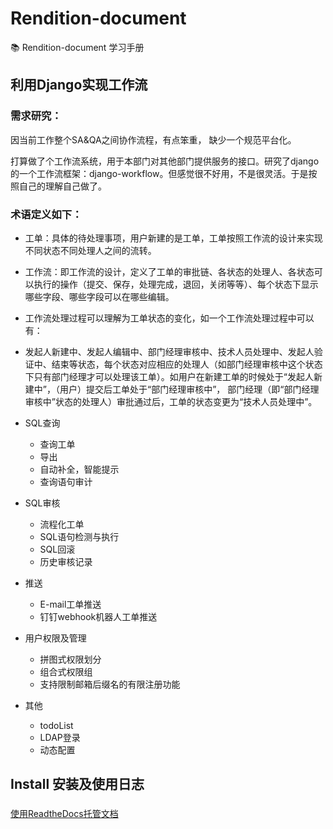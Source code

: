 # Rendition-document
:books: Rendition-document 学习手册

## 利用Django实现工作流

### 需求研究：
因当前工作整个SA&QA之间协作流程，有点笨重， 缺少一个规范平台化。

打算做了个工作流系统，用于本部门对其他部门提供服务的接口。研究了django的一个工作流框架：django-workflow。但感觉很不好用，不是很灵活。于是按照自己的理解自己做了。

### 术语定义如下：
  - 工单：具体的待处理事项，用户新建的是工单，工单按照工作流的设计来实现不同状态不同处理人之间的流转。
  - 工作流：即工作流的设计，定义了工单的审批链、各状态的处理人、各状态可以执行的操作（提交、保存，处理完成，退回，关闭等等）、每个状态下显示哪些字段、哪些字段可以在哪些编辑。
  - 工作流处理过程可以理解为工单状态的变化，如一个工作流处理过程中可以有：
  - 发起人新建中、发起人编辑中、部门经理审核中、技术人员处理中、发起人验证中、结束等状态，每个状态对应相应的处理人（如部门经理审核中这个状态下只有部门经理才可以处理该工单）。如用户在新建工单的时候处于“发起人新建中”，（用户）提交后工单处于“部门经理审核中”， 部门经理（即“部门经理审核中”状态的处理人）审批通过后，工单的状态变更为“技术人员处理中”。

- SQL查询
    - 查询工单 
    - 导出
    - 自动补全，智能提示 
    - 查询语句审计
- SQL审核
    - 流程化工单
    - SQL语句检测与执行
    - SQL回滚
    - 历史审核记录
- 推送
    - E-mail工单推送
    - 钉钉webhook机器人工单推送
- 用户权限及管理
    - 拼图式权限划分
    - 组合式权限组
    - 支持限制邮箱后缀名的有限注册功能
- 其他
    - todoList
    - LDAP登录  
    - 动态配置 

## Install 安装及使用日志


###
[使用ReadtheDocs托管文档](ddd)
